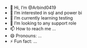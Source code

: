 - 👋 Hi, I’m @Arbind0419
- 👀 I’m interested in sql and power bi 
- 🌱 I’m currently learning testing 
- 💞️ I’m looking to any support role
- 📫 How to reach me ...
- 😄 Pronouns: ...
- ⚡ Fun fact: ...

<!---
Arbind0419/Arbind0419 is a ✨ special ✨ repository because its `README.md` (this file) appears on your GitHub profile.
You can click the Preview link to take a look at your changes.
--->
